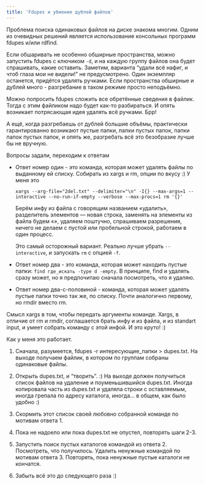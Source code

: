 ```yaml
---
title: 'Fdupes и убиение дублей файлов'
---
```


Проблема поиска одинаковых файлов на диске знакома многим. Одним из очевидных решений является использование консольных программ fdupes и/или rdfind.

Если обшаривать не особенно обширные пространства, можно запустить fdupes с ключиком `-d`, и на каждую группу файлов она будет спрашивать, какие оставить. Заметим, варианта “удали всё нафиг, и чтоб глаза мои не видели!” не предусмотрено. Один экземпляр останется, придётся удалять ручками. Если пространства обширные и дублей много - разгребание в таком режиме просто неподъёмно.

Можно попросить fdupes сложить все обретённые сведения в файлик. Тогда с этим файликом надо будет как-то разбираться. И опять возникает потрясающая идея удалять всё ручками. Брр!

А ещё, когда разгребаешь от дублей большие объёмы, практически гарантированно возникают пустые папки, папки пустых папок, папки папок пустых папок, и опять же, разгребать всё это безобразие лучше бы не вручную.

Вопросы задали, переходим к ответам

-   Ответ номер один - это команда, которая может удалять файлы по выданному ей списку. Собирать из xargs и rm, опции по вкусу :) У меня это

        xargs --arg-file="2del.txt" --delimiter="\n" -I{} --max-args=1 --interactive --no-run-if-empty --verbose --max-procs=1 rm '{}'

    Берём инфу из файла с говорящим названием «удалить», разделитель элементов — новая строка, заменять на элементы из файла будем «», удаляем поштучно, спрашиваем разрешения, ничего не делаем с пустой или пробельной строкой, работаем в один процесс.

    Это самый осторожный вариант. Реально лучше убрать `--interactive`, и запускать `rm` с опцией `-f`.

-   Ответ номер два - это команда, которая может находить пустые папки: `find где_искать -type d -empty`. В принципе, find и удалять сразу может, но я предпочитаю сначала посмотреть, что я удаляю.

-   Ответ номер два-с-половиной - команда, которая может удалять пустые папки точно так же, по списку. Почти аналогично первому, но rmdir вместо rm.

Смысл xargs в том, чтобы передать аргументы команде. Xargs, в отличие от rm и rmdir, соглашается брать инфу и из файла, и из standart input, и умеет собрать команду с этой инфой. И это круто! :)

Как у меня это работает.

1.  Сначала, разумеется, fdupes -r интересующие\_папки &gt; dupes.txt. На выходе получаем файлик, в котором по группам собраны одинаковые файлы.

2.  Открыть dupes.txt, и “творить”. :) На выходе должен получиться список файлов на удаление и поуменьшившийся dupes.txt. Иногда копировала часть из dupes.txt и удаляла строки с оставляемым, иногда грепала по адресу каталога, иногда… в общем, как было удобно :)

3.  Скормить этот список своей любовно собранной команде по мотивам ответа 1.

4.  Пока не надоело или пока dupes.txt не опустел, повторять шаги 2-3.

5.  Запустить поиск пустых каталогов командой из ответа 2. Посмотреть, что получилось. Удалить ненужные командой по мотивам ответа 3. Повторять, пока ненужные пустые каталоги не кончатся.

6.  Забыть всё это до следующего раза :)


